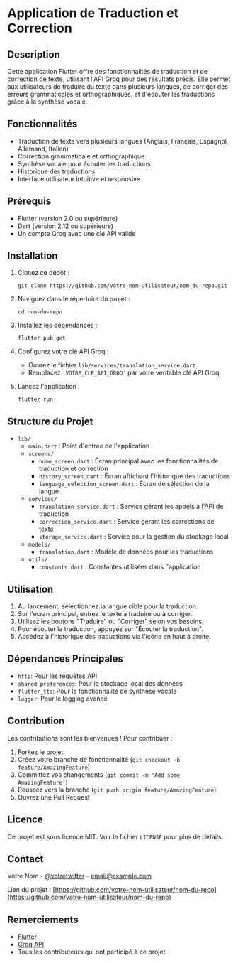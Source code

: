 # Application de Traduction et Correction

## Description

Cette application Flutter offre des fonctionnalités de traduction et de correction de texte, utilisant l'API Groq pour des résultats précis. Elle permet aux utilisateurs de traduire du texte dans plusieurs langues, de corriger des erreurs grammaticales et orthographiques, et d'écouter les traductions grâce à la synthèse vocale.

## Fonctionnalités

- Traduction de texte vers plusieurs langues (Anglais, Français, Espagnol, Allemand, Italien)
- Correction grammaticale et orthographique
- Synthèse vocale pour écouter les traductions
- Historique des traductions
- Interface utilisateur intuitive et responsive

## Prérequis

- Flutter (version 2.0 ou supérieure)
- Dart (version 2.12 ou supérieure)
- Un compte Groq avec une clé API valide

## Installation

1. Clonez ce dépôt :

   ```
   git clone https://github.com/votre-nom-utilisateur/nom-du-repo.git
   ```

2. Naviguez dans le répertoire du projet :

   ```
   cd nom-du-repo
   ```

3. Installez les dépendances :

   ```
   flutter pub get
   ```

4. Configurez votre clé API Groq :

   - Ouvrez le fichier `lib/services/translation_service.dart`
   - Remplacez `'VOTRE_CLE_API_GROQ'` par votre véritable clé API Groq

5. Lancez l'application :
   ```
   flutter run
   ```

## Structure du Projet

- `lib/`
  - `main.dart` : Point d'entrée de l'application
  - `screens/`
    - `home_screen.dart` : Écran principal avec les fonctionnalités de traduction et correction
    - `history_screen.dart` : Écran affichant l'historique des traductions
    - `language_selection_screen.dart` : Écran de sélection de la langue
  - `services/`
    - `translation_service.dart` : Service gérant les appels à l'API de traduction
    - `correction_service.dart` : Service gérant les corrections de texte
    - `storage_service.dart` : Service pour la gestion du stockage local
  - `models/`
    - `translation.dart` : Modèle de données pour les traductions
  - `utils/`
    - `constants.dart` : Constantes utilisées dans l'application

## Utilisation

1. Au lancement, sélectionnez la langue cible pour la traduction.
2. Sur l'écran principal, entrez le texte à traduire ou à corriger.
3. Utilisez les boutons "Traduire" ou "Corriger" selon vos besoins.
4. Pour écouter la traduction, appuyez sur "Écouter la traduction".
5. Accédez à l'historique des traductions via l'icône en haut à droite.

## Dépendances Principales

- `http`: Pour les requêtes API
- `shared_preferences`: Pour le stockage local des données
- `flutter_tts`: Pour la fonctionnalité de synthèse vocale
- `logger`: Pour le logging avancé

## Contribution

Les contributions sont les bienvenues ! Pour contribuer :

1. Forkez le projet
2. Créez votre branche de fonctionnalité (`git checkout -b feature/AmazingFeature`)
3. Committez vos changements (`git commit -m 'Add some AmazingFeature'`)
4. Poussez vers la branche (`git push origin feature/AmazingFeature`)
5. Ouvrez une Pull Request

## Licence

Ce projet est sous licence MIT. Voir le fichier `LICENSE` pour plus de détails.

## Contact

Votre Nom - [@votretwitter](https://twitter.com/votretwitter) - email@example.com

Lien du projet : [https://github.com/votre-nom-utilisateur/nom-du-repo](https://github.com/votre-nom-utilisateur/nom-du-repo)

## Remerciements

- [Flutter](https://flutter.dev)
- [Groq API](https://groq.com)
- Tous les contributeurs qui ont participé à ce projet
